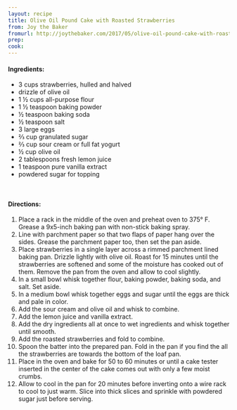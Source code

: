 ```yaml
---
layout: recipe
title: Olive Oil Pound Cake with Roasted Strawberries
from: Joy the Baker
fromurl: http://joythebaker.com/2017/05/olive-oil-pound-cake-with-roasted-strawberries/
prep: 
cook: 
---
```


#### Ingredients:

* 3 cups strawberries, hulled and halved
* drizzle of olive oil
* 1 ½ cups all-purpose flour
* 1 ½ teaspoon baking powder
* ½ teaspoon baking soda
* ½ teaspoon salt
* 3 large eggs
* ⅔ cup granulated sugar
* ⅔ cup sour cream or full fat yogurt
* ½ cup olive oil
* 2 tablespoons fresh lemon juice
* 1 teaspoon pure vanilla extract
* powdered sugar for topping

<br>

#### Directions:

1. Place a rack in the middle of the oven and preheat oven to 375° F. Grease a 9x5-inch baking pan with non-stick baking spray.
2. Line with parchment paper so that two flaps of paper hang over the
sides. Grease the parchment paper too, then set the pan aside.
3. Place strawberries in a single layer across a rimmed parchment lined baking pan. Drizzle lightly with olive oil. Roast for 15 minutes
until the strawberries are softened and some of the moisture has
cooked out of them. Remove the pan from the oven and allow to cool
slightly.
4. In a small bowl whisk together flour, baking powder, baking soda,
and salt. Set aside.
5. In a medium bowl whisk together eggs and sugar until the eggs are
thick and pale in color. 
6. Add the sour cream and olive oil and whisk to
combine. 
7. Add the lemon juice and vanilla extract.
8. Add the dry ingredients all at once to wet ingredients and whisk
together until smooth. 
9. Add the roasted strawberries and fold to
combine.
10. Spoon the batter into the prepared pan. Fold in the pan if you
find the all the strawberries are towards the bottom of the loaf pan.
11. Place in the oven and bake for 50 to 60 minutes or until a cake tester
inserted in the center of the cake comes out with only a few moist
crumbs.
12. Allow to cool in the pan for 20 minutes before inverting onto a
wire rack to cool to just warm. Slice into thick slices and sprinkle
with powdered sugar just before serving.
